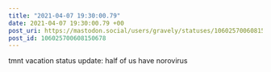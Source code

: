 ```yaml
---
title: "2021-04-07 19:30:00.79"
date: 2021-04-07 19:30:00.79 +00
post_uri: https://mastodon.social/users/gravely/statuses/106025700608150678
post_id: 106025700608150678
---
```

tmnt vacation status update: half of us have norovirus


